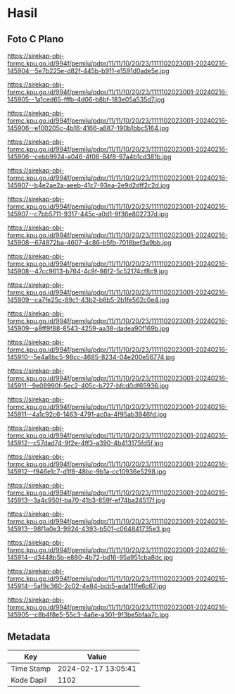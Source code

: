 # Hasil

## Foto C Plano

https://sirekap-obj-formc.kpu.go.id/994f/pemilu/pdpr/11/11/10/20/23/1111102023001-20240216-145904--5e7b225e-d82f-445b-b911-e1591d0ade5e.jpg

https://sirekap-obj-formc.kpu.go.id/994f/pemilu/pdpr/11/11/10/20/23/1111102023001-20240216-145905--1a1ced65-fffb-4d06-b8bf-183e05a535d7.jpg

https://sirekap-obj-formc.kpu.go.id/994f/pemilu/pdpr/11/11/10/20/23/1111102023001-20240216-145906--e100205c-4b16-4166-a887-190b1bbc5164.jpg

https://sirekap-obj-formc.kpu.go.id/994f/pemilu/pdpr/11/11/10/20/23/1111102023001-20240216-145906--cebb9924-a046-4f06-84f8-97a4b1cd381b.jpg

https://sirekap-obj-formc.kpu.go.id/994f/pemilu/pdpr/11/11/10/20/23/1111102023001-20240216-145907--b4e2ae2a-aeeb-41c7-93ea-2e9d2dff2c2d.jpg

https://sirekap-obj-formc.kpu.go.id/994f/pemilu/pdpr/11/11/10/20/23/1111102023001-20240216-145907--c7bb5711-9317-445c-a0d1-9f36e802737d.jpg

https://sirekap-obj-formc.kpu.go.id/994f/pemilu/pdpr/11/11/10/20/23/1111102023001-20240216-145908--674872ba-4607-4c86-b5fb-7018bef3a9bb.jpg

https://sirekap-obj-formc.kpu.go.id/994f/pemilu/pdpr/11/11/10/20/23/1111102023001-20240216-145908--47cc9613-b764-4c9f-86f2-5c52174cf8c9.jpg

https://sirekap-obj-formc.kpu.go.id/994f/pemilu/pdpr/11/11/10/20/23/1111102023001-20240216-145909--ca7fe25c-89c1-43b2-b8b5-2b1fe562c0e4.jpg

https://sirekap-obj-formc.kpu.go.id/994f/pemilu/pdpr/11/11/10/20/23/1111102023001-20240216-145909--a8ff9f88-8543-4259-aa38-dadea90f169b.jpg

https://sirekap-obj-formc.kpu.go.id/994f/pemilu/pdpr/11/11/10/20/23/1111102023001-20240216-145910--5e4a8bc5-98cc-4685-8234-04e200e56774.jpg

https://sirekap-obj-formc.kpu.go.id/994f/pemilu/pdpr/11/11/10/20/23/1111102023001-20240216-145911--9e08990f-5ec2-405c-b727-bfcd0df65936.jpg

https://sirekap-obj-formc.kpu.go.id/994f/pemilu/pdpr/11/11/10/20/23/1111102023001-20240216-145911--4a1c92c6-1463-4791-ac0a-4f95ab3946fd.jpg

https://sirekap-obj-formc.kpu.go.id/994f/pemilu/pdpr/11/11/10/20/23/1111102023001-20240216-145912--c57dad74-9f2e-4ff3-a390-4b413175fd5f.jpg

https://sirekap-obj-formc.kpu.go.id/994f/pemilu/pdpr/11/11/10/20/23/1111102023001-20240216-145912--f946e1c7-d1f8-48bc-9b1a-cc10936e5298.jpg

https://sirekap-obj-formc.kpu.go.id/994f/pemilu/pdpr/11/11/10/20/23/1111102023001-20240216-145913--3a4c950f-ba70-41b3-859f-ef74ba24517f.jpg

https://sirekap-obj-formc.kpu.go.id/994f/pemilu/pdpr/11/11/10/20/23/1111102023001-20240216-145913--98f1a0e3-9924-4393-b501-c064841735e3.jpg

https://sirekap-obj-formc.kpu.go.id/994f/pemilu/pdpr/11/11/10/20/23/1111102023001-20240216-145914--d3448b5b-e880-4b72-bd16-95a951cba8dc.jpg

https://sirekap-obj-formc.kpu.go.id/994f/pemilu/pdpr/11/11/10/20/23/1111102023001-20240216-145914--5af9c360-2c02-4e84-bcb5-ada111fe6c67.jpg

https://sirekap-obj-formc.kpu.go.id/994f/pemilu/pdpr/11/11/10/20/23/1111102023001-20240216-145905--c8b4f8e5-55c3-4a6e-a301-9f3be5bfaa7c.jpg


## Metadata

| Key        | Value               |
| ---------- | ------------------- |
| Time Stamp | 2024-02-17 13:05:41 |
| Kode Dapil | 1102                |




